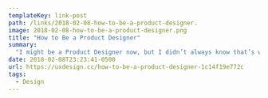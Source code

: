 ```yaml
---
templateKey: link-post
path: /links/2018-02-08-how-to-be-a-product-designer.
image: 2018-02-08-how-to-be-a-product-designer.png
title: "How to Be a Product Designer"
summary:
  "I might be a Product Designer now, but I didn’t always know that’s what I would be when I started my career. Let me start at the beginning of my journey. I went to college for Fine Arts and had found my way to where I am through a lot of trial and error."
date: 2018-02-08T23:23:41-0500
url: https://uxdesign.cc/how-to-be-a-product-designer-1c14f19e772c
tags:
  - Design
---
```

